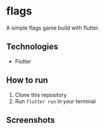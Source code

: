 # flags

A simple flags game build with flutter.

## Technologies

- Flutter

## How to run

1. Clone this repository
2. Run `flutter run` in your terminal

## Screenshots
